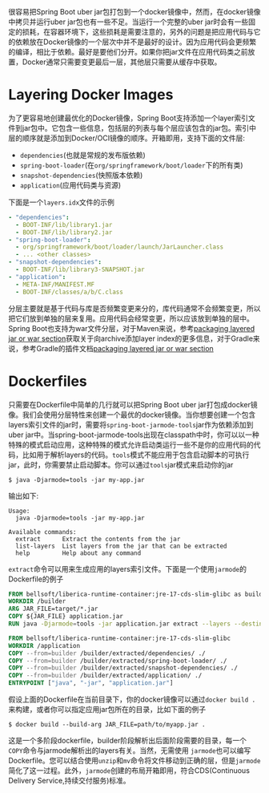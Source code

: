 很容易把Spring Boot uber jar包打包到一个docker镜像中，然而，在docker镜像中拷贝并运行uber jar包也有一些不足。当运行一个完整的uber jar时会有一些固定的损耗，在容器环境下，这些损耗是需要注意的，另外的问题是把应用代码与它的依赖放在Docker镜像的一个层次中并不是最好的设计。因为应用代码会更频繁的编译，相比于依赖。最好是要他们分开。如果你把jar文件在应用代码类之前放置，Docker通常只需要变更最后一层，其他层只需要从缓存中获取。
# Layering Docker Images
为了更容易地创建最优化的Docker镜像，Spring Boot支持添加一个layer索引文件到jar包中。它包含一些信息，包括层的列表与每个层应该包含的jar包。索引中层的顺序就是添加到Docker/OCI镜像的顺序。开箱即用，支持下面的文件层:
- `dependencies`(也就是常规的发布版依赖)
- `spring-boot-loader`(在`org/springframework/boot/loader`下的所有类)
- `snapshot-dependencies`(快照版本依赖)
- `application`(应用代码类与资源)

下面是一个`layers.idx`文件的示例
```yaml
- "dependencies":
  - BOOT-INF/lib/library1.jar
  - BOOT-INF/lib/library2.jar
- "spring-boot-loader":
  - org/springframework/boot/loader/launch/JarLauncher.class
  - ... <other classes>
- "snapshot-dependencies":
  - BOOT-INF/lib/library3-SNAPSHOT.jar
- "application":
  - META-INF/MANIFEST.MF
  - BOOT-INF/classes/a/b/C.class
```
分层主要就是基于代码与库是否频繁变更来分的，库代码通常不会频繁变更，所以把它们放到单独的层来复用。应用代码会经常变更，所以应该放到单独的层中。Spring Boot也支持为war文件分层，对于Maven来说，参考[packaging layered jar or war section](https://docs.spring.io/spring-boot/maven-plugin/packaging.html#packaging.layers)获取关于向archive添加layer index的更多信息，对于Gradle来说，参考Gradle的插件文档[packaging layered jar or war section](https://docs.spring.io/spring-boot/gradle-plugin/packaging.html#packaging-executable.configuring.layered-archives)
# Dockerfiles
只需要在Dockerfile中简单的几行就可以把Spring Boot uber jar打包成docker镜像。我们会使用分层特性来创建一个最优的docker镜像。当你想要创建一个包含layers索引文件的jar时，需要将`spring-boot-jarmode-tools`jar作为依赖添加到uber jar中。当spring-boot-jarmode-tools出现在classpath中时，你可以以一种特殊的模式启动应用，这种特殊的模式允许启动类运行一些不是你的应用代码的代码，比如用于解析layers的代码。`tools`模式不能应用于包含启动脚本的可执行jar，此时，你需要禁止启动脚本。你可以通过`tools`jar模式来启动你的jar
```shell
$ java -Djarmode=tools -jar my-app.jar
```
输出如下:
```
Usage:
  java -Djarmode=tools -jar my-app.jar

Available commands:
  extract      Extract the contents from the jar
  list-layers  List layers from the jar that can be extracted
  help         Help about any command
```
`extract`命令可以用来生成应用的layers索引文件。下面是一个使用`jarmode`的Dockerfile的例子
```dockerfile
FROM bellsoft/liberica-runtime-container:jre-17-cds-slim-glibc as builder
WORKDIR /builder
ARG JAR_FILE=target/*.jar
COPY ${JAR_FILE} application.jar
RUN java -Djarmode=tools -jar application.jar extract --layers --destination extracted

FROM bellsoft/liberica-runtime-container:jre-17-cds-slim-glibc
WORKDIR /application
COPY --from=builder /builder/extracted/dependencies/ ./
COPY --from=builder /builder/extracted/spring-boot-loader/ ./
COPY --from=builder /builder/extracted/snapshot-dependencies/ ./
COPY --from=builder /builder/extracted/application/ ./
ENTRYPOINT ["java", "-jar", "application.jar"]
```
假设上面的Dockerfile在当前目录下，你的docker镜像可以通过`docker build .`来构建，或者你可以指定应用jar包所在的目录，比如下面的例子
```shell
$ docker build --build-arg JAR_FILE=path/to/myapp.jar .
```
这是一个多阶段dockerfile，builder阶段解析出后面阶段需要的目录，每一个`COPY`命令与jarmode解析出的layers有关。当然，无需使用 `jarmode`也可以编写Dockerfile。您可以结合使用`unzip`和`mv`命令将文件移动到正确的层，但是`jarmode`简化了这一过程。此外，`jarmode`创建的布局开箱即用，符合CDS(Continuous Delivery Service,持续交付服务)标准。